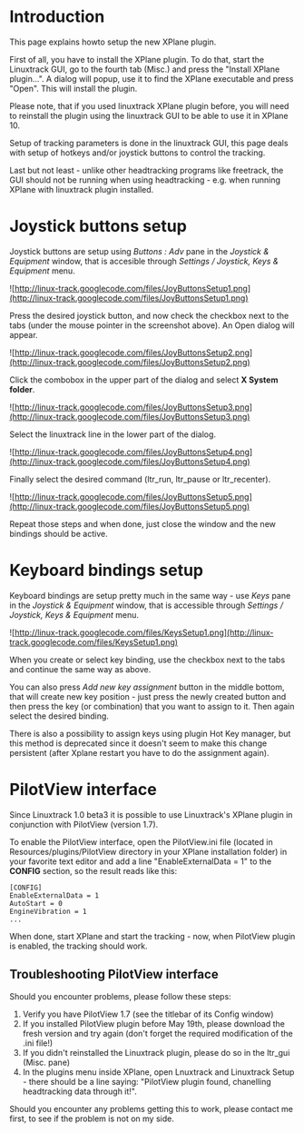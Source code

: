 # Introduction #

This page explains howto setup the new XPlane plugin.

First of all, you have to install the XPlane plugin. To do that, start the Linuxtrack GUI, go to the fourth tab (Misc.) and press the "Install XPlane plugin...". A dialog will popup, use it to find the XPlane executable and press "Open". This will install the plugin.

Please note, that if you used linuxtrack XPlane plugin before, you will need to reinstall the plugin using the linuxtrack GUI to be able to use it in XPlane 10.

Setup of tracking parameters is done in the linuxtrack GUI, this page deals with setup of hotkeys and/or joystick buttons to control the tracking.

Last but not least - unlike other headtracking programs like freetrack, the GUI should not be running when using headtracking - e.g. when running XPlane with linuxtrack plugin installed.

# Joystick buttons setup #

Joystick buttons are setup using _Buttons : Adv_ pane in the _Joystick & Equipment_ window, that is accesible through _Settings / Joystick, Keys & Equipment_ menu.

![http://linux-track.googlecode.com/files/JoyButtonsSetup1.png](http://linux-track.googlecode.com/files/JoyButtonsSetup1.png)

Press the desired joystick button, and now check the checkbox next to the tabs (under the mouse pointer in the screenshot above). An Open dialog will appear.

![http://linux-track.googlecode.com/files/JoyButtonsSetup2.png](http://linux-track.googlecode.com/files/JoyButtonsSetup2.png)

Click the combobox in the upper part of the dialog and select **X System folder**.

![http://linux-track.googlecode.com/files/JoyButtonsSetup3.png](http://linux-track.googlecode.com/files/JoyButtonsSetup3.png)

Select the linuxtrack line in the lower part of the dialog.

![http://linux-track.googlecode.com/files/JoyButtonsSetup4.png](http://linux-track.googlecode.com/files/JoyButtonsSetup4.png)

Finally select the desired command (ltr\_run, ltr\_pause or ltr\_recenter).

![http://linux-track.googlecode.com/files/JoyButtonsSetup5.png](http://linux-track.googlecode.com/files/JoyButtonsSetup5.png)

Repeat those steps and when done, just close the window and the new bindings should be active.

# Keyboard bindings setup #

Keyboard bindings are setup pretty much in the same way - use _Keys_ pane in the _Joystick & Equipment_ window, that is accessible through _Settings / Joystick, Keys & Equipment_ menu.

![http://linux-track.googlecode.com/files/KeysSetup1.png](http://linux-track.googlecode.com/files/KeysSetup1.png)

When you create or select key binding, use the checkbox next to the tabs and continue the same way as above.

You can also press _Add new key assignment_ button in the middle bottom, that will create new key position - just press the newly created button and then press the key (or combination) that you want to assign to it. Then again select the desired binding.

There is also a possibility to assign keys using plugin Hot Key manager, but this method is deprecated since it doesn't seem to make this change persistent (after Xplane restart you have to do the assignment again).

# PilotView interface #

Since Linuxtrack 1.0 beta3 it is possible to use Linuxtrack's XPlane plugin in conjunction with PilotView (version 1.7).

To enable the PilotView interface, open the PilotView.ini file (located in Resources/plugins/PilotView directory in your XPlane installation folder) in your favorite text editor and add a line "EnableExternalData = 1" to the **CONFIG** section, so the result reads like this:
```
[CONFIG]
EnableExternalData = 1
AutoStart = 0
EngineVibration = 1
...
```

When done, start XPlane and start the tracking - now, when PilotView plugin is enabled, the tracking should work.

## Troubleshooting PilotView interface ##
Should you encounter problems, please follow these steps:
  1. Verify you have PilotView 1.7 (see the titlebar of its Config window)
  1. If you installed PilotView plugin before May 19th, please download the fresh version and try again (don't forget the required modification of the .ini file!)
  1. If you didn't reinstalled the Linuxtrack plugin, please do so in the ltr\_gui (Misc. pane)
  1. In the plugins menu inside XPlane, open Lnuxtrack and Linuxtrack Setup - there should be a line saying: "PilotView plugin found, chanelling headtracking data through it!".

Should you encounter any problems getting this to work, please contact me first, to see if the problem is not on my side.